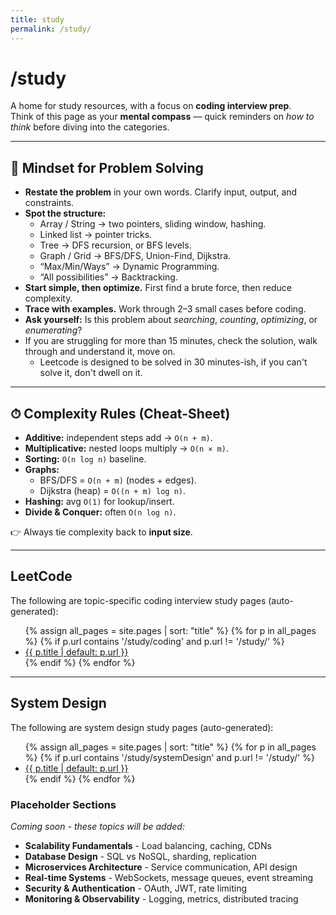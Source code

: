 ```yaml
---
title: study
permalink: /study/
---
```


# /study

A home for study resources, with a focus on **coding interview prep**.  
Think of this page as your **mental compass** — quick reminders on *how to think* before diving into the categories.

---

## 🧭 Mindset for Problem Solving
- **Restate the problem** in your own words. Clarify input, output, and constraints.  
- **Spot the structure:**  
  - Array / String → two pointers, sliding window, hashing.  
  - Linked list → pointer tricks.  
  - Tree → DFS recursion, or BFS levels.  
  - Graph / Grid → BFS/DFS, Union-Find, Dijkstra.  
  - “Max/Min/Ways” → Dynamic Programming.  
  - “All possibilities” → Backtracking.  
- **Start simple, then optimize.** First find a brute force, then reduce complexity.  
- **Trace with examples.** Work through 2–3 small cases before coding.  
- **Ask yourself:** Is this problem about *searching*, *counting*, *optimizing*, or *enumerating*?
- If you are struggling for more than 15 minutes, check the solution, walk through and understand it, move on.
  - Leetcode is designed to be solved in 30 minutes-ish, if you can't solve it, don't dwell on it.

---

## ⏱ Complexity Rules (Cheat-Sheet)
- **Additive:** independent steps add → `O(n + m)`.  
- **Multiplicative:** nested loops multiply → `O(n × m)`.  
- **Sorting:** `O(n log n)` baseline.  
- **Graphs:**  
  - BFS/DFS = `O(n + m)` (nodes + edges).  
  - Dijkstra (heap) = `O((n + m) log n)`.  
- **Hashing:** avg `O(1)` for lookup/insert.  
- **Divide & Conquer:** often `O(n log n)`.  

👉 Always tie complexity back to **input size**.

---

## LeetCode
The following are topic-specific coding interview study pages (auto-generated):

<ul>
{% assign all_pages = site.pages | sort: "title" %}
{% for p in all_pages %}
  {% if p.url contains '/study/coding' and p.url != '/study/' %}
    <li><a href="{{ p.url | relative_url }}">{{ p.title | default: p.url }}</a></li>
  {% endif %}
{% endfor %}
</ul>

---

## System Design
The following are system design study pages (auto-generated):

<ul>
{% assign all_pages = site.pages | sort: "title" %}
{% for p in all_pages %}
  {% if p.url contains '/study/systemDesign' and p.url != '/study/' %}
    <li><a href="{{ p.url | relative_url }}">{{ p.title | default: p.url }}</a></li>
  {% endif %}
{% endfor %}
</ul>

### Placeholder Sections
*Coming soon - these topics will be added:*

- **Scalability Fundamentals** - Load balancing, caching, CDNs
- **Database Design** - SQL vs NoSQL, sharding, replication
- **Microservices Architecture** - Service communication, API design
- **Real-time Systems** - WebSockets, message queues, event streaming
- **Security & Authentication** - OAuth, JWT, rate limiting
- **Monitoring & Observability** - Logging, metrics, distributed tracing
